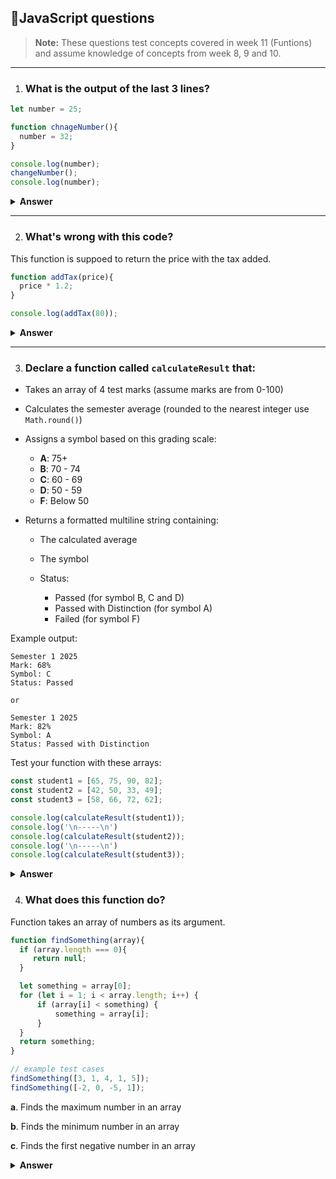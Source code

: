 ## 📄JavaScript questions

> **Note:**
>These questions test concepts covered in week 11 (Funtions) and assume knowledge of concepts from week 8, 9 and 10. 

---

1. ### What is the output of the last 3 lines?

```javascript
let number = 25;

function chnageNumber(){
  number = 32;
}

console.log(number);
changeNumber();
console.log(number);
```

<details><summary><b>Answer</b></summary>
   <p>

   Let's breakdown what the code does:

   `let number = 25` declares a variable and assigns it a value of `25`.

   The function `changeNumber`, when called will change (reassign) the value of `number` to `32`. 
   After the function is called the `number` variable is permanently changed to `32`. 

   So the last 3 lines: 
    
  - The first `console.log(number)` outputs `25`, at this point number still has the same value it was initialised with. 
  - The `changeNumber()` function call reassigns the value of the variable `number` to `32`
  - The second `console.log(number)` outputs `32` because now `number` has been reassigned a new value. 

  **What's important here??** To remember that functions only execute their code when called, not when they are declared. 
   </p>
 </details>

---
  

2. ### What's wrong with this code? 

This function is suppoed to return the price with the tax added. 

```javascript
function addTax(price){
  price * 1.2;
}

console.log(addTax(80));
```

<details><summary><b>Answer</b></summary>
   <p>

   The issue with the code is that the function `addTax` does not return the calculated value. It calculates the price with added tax but never returns it. 

   In JavaScript, if a function does not **explicitly** return a value, it implicitly returns `undefined`.

   How to fix the code: 
   ```javascript
   function addTax(price){
     return price * 1.2; // Return the calculated value
   }

   console.log(addTax(80)); // outputs: 96
   ```

   </p>
 </details>

---
  

3. ### Declare a function called `calculateResult` that:

 - Takes an array of 4 test marks (assume marks are from 0-100)
 - Calculates the semester average (rounded to the nearest integer use `Math.round()`)
 - Assigns a symbol based on this grading scale:
  
    - **A**: 75+
    - **B**: 70 - 74
    - **C**: 60 - 69
    - **D**: 50 - 59
    - **F**: Below 50
    
  - Returns a formatted multiline string containing:
    
    - The calculated average
    - The symbol
    - Status: 
      
      - Passed (for symbol B, C and D)
      - Passed with Distinction (for symbol A) 
      - Failed (for symbol F)
  
  Example output:
  ```
  Semester 1 2025
  Mark: 68%
  Symbol: C
  Status: Passed

  or

  Semester 1 2025
  Mark: 82%
  Symbol: A 
  Status: Passed with Distinction
  ```
  Test your function with these arrays:
  ```javascript
  const student1 = [65, 75, 90, 82];
  const student2 = [42, 50, 33, 49];
  const student3 = [58, 66, 72, 62];

  console.log(calculateResult(student1));
  console.log('\n-----\n')
  console.log(calculateResult(student2));
  console.log('\n-----\n')
  console.log(calculateResult(student3));
  ```

  <details><summary><b>Answer</b></summary>
   <p>

   ```javascript
   function calculateResults(marks){
  let average = 0, sum = 0;
 
  for (let mark of marks){
   sum += mark;
  }
 
  average = Math.round(sum / marks.length);
 
  let symbol;
   if (average >= 75) {
       symbol = 'A';
   } else if (average >= 70) {
       symbol = 'B';
   } else if (average >= 60) {
       symbol = 'C';
   } else if (average >= 50) {
       symbol = 'D';
   } else {
       symbol = 'F';
   }
  
   let status;
   if (average >= 50){
     status = average >= 75 ? 'Passed with Distinction' : 'Passed'; // Ternary operator, look it up. 
   }else{
     status = 'Failed';
   }
 
   return `Semester 1 2025 \nMark: ${average}% \nSymbol: ${symbol} \nStatus: ${status}`
  }
   ```
   #### Additional: 
   - Add validation to handle cases where the input array is not an array or contains non-numeric values. 
---
   </p>
 </details>

  
  

4. ### What does this function do? 

Function takes an array of numbers as its argument. 

```javascript
function findSomething(array){
  if (array.length === 0){
     return null; 
  } 

  let something = array[0];
  for (let i = 1; i < array.length; i++) {
      if (array[i] < something) {
          something = array[i];
      }
  }
  return something;
}

// example test cases
findSomething([3, 1, 4, 1, 5]);
findSomething([-2, 0, -5, 1]);
```

  **a**. Finds the maximum number in an array

  **b**. Finds the minimum number in an array

  **c**. Finds the first negative number in an array

<details><summary><b>Answer</b></summary>
   <p>

   ### Answer: b. Finds the minimum number in an array

   The function `findSomething` is designed to find the smallest (minimum) number in an array of numbers. 

   Here is how it works:
    
  - The function first checks if the input array is empty `(array.length === 0)`. If it is, the function returns `null` because there is no smallest number to find.

  - If the array is not empty, the function initializes a variable `something` with the first element of the array `(array[0])`. This assumes that the first element is the smallest number initially.

  - The function then iterates through the array starting from the second element `(i = 1)`.

  - During each iteration, it compares the current element `(array[i])` with the value stored in `something` and if the current element is smaller than `something`, it updates `something` to the current element.

  - After the loop finishes, the function returns the value of `something`, which is now the smallest number in the array.

  - When using the **example test cases**: it outputs `1` and `-5`, those are the smallest numbers in their arrays. 

  Function with semantic identifiers:
  
  ```javascript
  function findMinValue(numbersArray) {
  if (numbersArray.length === 0) {
    return null;
  }

  let minValue = numbersArray[0];
  for (let i = 1; i < numbersArray.length; i++) {
    if (numbersArray[i] < minValue) {
      minValue = numbersArray[i];
    }
  }

  return minValue;
  }
  ```

  #### Did you know that JavaScript has a `Math.min()` function you can use to find the smallest number among a set of values or an array of numbers? 

   </p>
 </details>